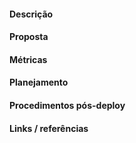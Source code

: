 #### Descrição

<!--Inclua problemas, casos de uso, benefícios e os objetivos que essa funcionalidade resolverá]-->

#### Proposta

<!--
Proponha aqui como essa funcionalidade deve se comportar, regras de negócio, etc...

**Obs:** Use screenshots sempre que possível, ajudam muito no entendimento do problema e da solução
-->

#### Métricas

<!--Defina como essa atividade será medida, Google Analytics, etc...-->

#### Planejamento

<!--
Tasks envolvidas nessa atividade (geralmente definida pelos desenvolvedores).
* [ ] Atualização de documentação (Regras, guias, wiki em geral), se necessário.
* [ ] Criação de teste automatizado
* [ ] Task 2
* [ ] Task 3
* [ ] Task 4
-->

#### Procedimentos pós-deploy

<!--
Procedimentos a serem executados após o deploy, se necessário.
* [ ] Procedimento 1
* [ ] Procedimento 2
-->

#### Links / referências

<!--Adicione links referentes ao projeto (protótipos, user voice, etc...)]-->